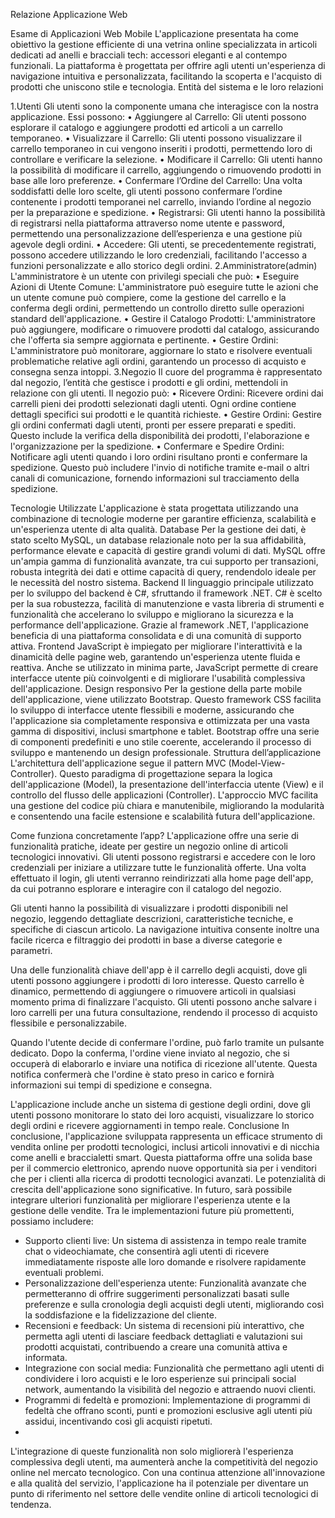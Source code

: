 Relazione Applicazione Web 

Esame di Applicazioni Web Mobile 
L'applicazione presentata ha come obiettivo la gestione efficiente di una vetrina online specializzata in articoli dedicati ad anelli e bracciali tech: accessori eleganti e al contempo funzionali. La piattaforma è progettata per offrire agli utenti un'esperienza di navigazione intuitiva e personalizzata, facilitando la scoperta e l'acquisto di prodotti che uniscono stile e tecnologia.
Entità del sistema e le loro relazioni

1.Utenti
Gli utenti sono la componente umana che interagisce con la nostra applicazione. Essi possono:
•	Aggiungere al Carrello: Gli utenti possono esplorare il catalogo e aggiungere prodotti ed articoli a un carrello temporaneo.
•	Visualizzare il Carrello: Gli utenti possono visualizzare il carrello temporaneo in cui vengono inseriti i prodotti, permettendo loro di controllare e verificare la selezione.
•	Modificare il Carrello: Gli utenti hanno la possibilità di modificare il carrello, aggiungendo o rimuovendo prodotti in base alle loro preferenze.
•	Confermare l’Ordine del Carrello: Una volta soddisfatti delle loro scelte, gli utenti possono confermare l’ordine contenente i prodotti temporanei nel carrello, inviando l’ordine al negozio per la preparazione e spedizione.
•	Registrarsi: Gli utenti hanno la possibilità di registrarsi nella piattaforma attraverso nome utente e password, permettendo una personalizzazione dell’esperienza e una gestione più agevole degli ordini.
•	Accedere: Gli utenti, se precedentemente registrati, possono accedere utilizzando le loro credenziali, facilitando l'accesso a funzioni personalizzate e allo storico degli ordini.
2.Amministratore(admin)
L'amministratore è un utente con privilegi speciali che può:
•	Eseguire Azioni di Utente Comune: L'amministratore può eseguire tutte le azioni che un utente comune può compiere, come la gestione del carrello e la conferma degli ordini, permettendo un controllo diretto sulle operazioni standard dell'applicazione.
•	Gestire il Catalogo Prodotti: L'amministratore può aggiungere, modificare o rimuovere prodotti dal catalogo, assicurando che l'offerta sia sempre aggiornata e pertinente.
•	Gestire Ordini: L'amministratore può monitorare, aggiornare lo stato e risolvere eventuali problematiche relative agli ordini, garantendo un processo di acquisto e consegna senza intoppi.
3.Negozio
Il cuore del programma è rappresentato dal negozio, l’entità che gestisce i prodotti e gli ordini, mettendoli in relazione con gli utenti. Il negozio può:
•	Ricevere Ordini: Ricevere ordini dai carrelli pieni dei prodotti selezionati dagli utenti. Ogni ordine contiene dettagli specifici sui prodotti e le quantità richieste.
•	Gestire Ordini: Gestire gli ordini confermati dagli utenti, pronti per essere preparati e spediti. Questo include la verifica della disponibilità dei prodotti, l'elaborazione e l'organizzazione per la spedizione.
•	Confermare e Spedire Ordini: Notificare agli utenti quando i loro ordini risultano pronti e confermare la spedizione. Questo può includere l'invio di notifiche tramite e-mail o altri canali di comunicazione, fornendo informazioni sul tracciamento della spedizione.

Tecnologie Utilizzate
L'applicazione è stata progettata utilizzando una combinazione di tecnologie moderne per garantire efficienza, scalabilità e un'esperienza utente di alta qualità.
Database
Per la gestione dei dati, è stato scelto MySQL, un database relazionale noto per la sua affidabilità, performance elevate e capacità di gestire grandi volumi di dati. MySQL offre un'ampia gamma di funzionalità avanzate, tra cui supporto per transazioni, robusta integrità dei dati e ottime capacità di query, rendendolo ideale per le necessità del nostro sistema.
Backend
Il linguaggio principale utilizzato per lo sviluppo del backend è C#, sfruttando il framework .NET. C# è scelto per la sua robustezza, facilità di manutenzione e vasta libreria di strumenti e funzionalità che accelerano lo sviluppo e migliorano la sicurezza e la performance dell'applicazione. Grazie al framework .NET, l'applicazione beneficia di una piattaforma consolidata e di una comunità di supporto attiva.
Frontend
JavaScript è impiegato per migliorare l'interattività e la dinamicità delle pagine web, garantendo un'esperienza utente fluida e reattiva. Anche se utilizzato in minima parte, JavaScript permette di creare interfacce utente più coinvolgenti e di migliorare l'usabilità complessiva dell'applicazione.
Design responsivo
Per la gestione della parte mobile dell'applicazione, viene utilizzato Bootstrap. Questo framework CSS facilita lo sviluppo di interfacce utente flessibili e moderne, assicurando che l'applicazione sia completamente responsiva e ottimizzata per una vasta gamma di dispositivi, inclusi smartphone e tablet. Bootstrap offre una serie di componenti predefiniti e uno stile coerente, accelerando il processo di sviluppo e mantenendo un design professionale.
Struttura dell’applicazione
L'architettura dell'applicazione segue il pattern MVC (Model-View-Controller). Questo paradigma di progettazione separa la logica dell'applicazione (Model), la presentazione dell'interfaccia utente (View) e il controllo del flusso delle applicazioni (Controller). L'approccio MVC facilita una gestione del codice più chiara e manutenibile, migliorando la modularità e consentendo una facile estensione e scalabilità futura dell'applicazione.

Come funziona concretamente l’app?
L'applicazione offre una serie di funzionalità pratiche, ideate per gestire un negozio online di articoli tecnologici innovativi. Gli utenti possono registrarsi e accedere con le loro credenziali per iniziare a utilizzare tutte le funzionalità offerte. Una volta effettuato il login, gli utenti verranno reindirizzati alla home page dell'app, da cui potranno esplorare e interagire con il catalogo del negozio.

Gli utenti hanno la possibilità di visualizzare i prodotti disponibili nel negozio, leggendo dettagliate descrizioni, caratteristiche tecniche, e specifiche di ciascun articolo.
 La navigazione intuitiva consente inoltre una facile ricerca e filtraggio dei prodotti in base a diverse categorie e parametri.

Una delle funzionalità chiave dell'app è il carrello degli acquisti, dove gli utenti possono aggiungere i prodotti di loro interesse. Questo carrello è dinamico, permettendo di aggiungere o rimuovere articoli in qualsiasi momento prima di finalizzare l'acquisto. Gli utenti possono anche salvare i loro carrelli per una futura consultazione, rendendo il processo di acquisto flessibile e personalizzabile.

Quando l'utente decide di confermare l'ordine, può farlo tramite un pulsante dedicato. Dopo la conferma, l'ordine viene inviato al negozio, che si occuperà di elaborarlo e inviare una notifica di ricezione all'utente. Questa notifica confermerà che l'ordine è stato preso in carico e fornirà informazioni sui tempi di spedizione e consegna.

L'applicazione include anche un sistema di gestione degli ordini, dove gli utenti possono monitorare lo stato dei loro acquisti, visualizzare lo storico degli ordini e ricevere aggiornamenti in tempo reale.
Conclusione
In conclusione, l'applicazione sviluppata rappresenta un efficace strumento di vendita online per prodotti tecnologici, inclusi articoli innovativi e di nicchia come anelli e braccialetti smart. Questa piattaforma offre una solida base per il commercio elettronico, aprendo nuove opportunità sia per i venditori che per i clienti alla ricerca di prodotti tecnologici avanzati.
Le potenzialità di crescita dell'applicazione sono significative. In futuro, sarà possibile integrare ulteriori funzionalità per migliorare l'esperienza utente e la gestione delle vendite. Tra le implementazioni future più promettenti, possiamo includere:
-  Supporto clienti live: Un sistema di assistenza in tempo reale tramite chat o videochiamate, che consentirà agli utenti di ricevere immediatamente risposte alle loro domande e risolvere rapidamente eventuali problemi.
-  Personalizzazione dell'esperienza utente: Funzionalità avanzate che permetteranno di offrire suggerimenti personalizzati basati sulle preferenze e sulla cronologia degli acquisti degli utenti, migliorando così la soddisfazione e la fidelizzazione del cliente.
-  Recensioni e feedback: Un sistema di recensioni più interattivo, che permetta agli utenti di lasciare feedback dettagliati e valutazioni sui prodotti acquistati, contribuendo a creare una comunità attiva e informata.
-  Integrazione con social media: Funzionalità che permettano agli utenti di condividere i loro acquisti e le loro esperienze sui principali social network, aumentando la visibilità del negozio e attraendo nuovi clienti.
-  Programmi di fedeltà e promozioni: Implementazione di programmi di fedeltà che offrano sconti, punti e promozioni esclusive agli utenti più assidui, incentivando così gli acquisti ripetuti.
-  
L'integrazione di queste funzionalità non solo migliorerà l'esperienza complessiva degli utenti, ma aumenterà anche la competitività del negozio online nel mercato tecnologico. Con una continua attenzione all'innovazione e alla qualità del servizio, l'applicazione ha il potenziale per diventare un punto di riferimento nel settore delle vendite online di articoli tecnologici di tendenza.



